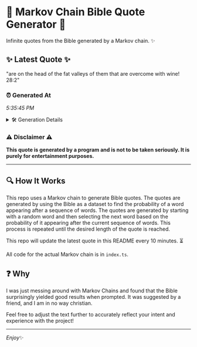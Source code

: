 # 📖 Markov Chain Bible Quote Generator 📖

Infinite quotes from the Bible generated by a Markov chain. ✨

## ✨ Latest Quote ✨
"are on the head of the fat valleys of them that are overcome with wine! 28:2"

### ⏰ Generated At
*5:35:45 PM*

<details>
    <summary>🛠️ Generation Details</summary>
    <p>
        <strong>🌱 Seed:</strong> are<br>
        <strong>🔄 Iterations:</strong> 15<br>
        <strong>📜 Context History:</strong><br>[ are ]: on<br>[ are, on ]: the<br>[ are, on, the ]: head<br>[ are, on, the, head ]: of<br>[ are, on, the, head, of ]: the<br>[ are, on, the, head, of, the ]: fat<br>[ on, the, head, of, the, fat ]: valleys<br>[ the, head, of, the, fat, valleys ]: of<br>[ head, of, the, fat, valleys, of ]: them<br>[ of, the, fat, valleys, of, them ]: that<br>[ the, fat, valleys, of, them, that ]: are<br>[ fat, valleys, of, them, that, are ]: overcome<br>[ valleys, of, them, that, are, overcome ]: with<br>[ of, them, that, are, overcome, with ]: wine!<br>[ them, that, are, overcome, with, wine! ]: 28:2<br>
    </p>
</details>

### ⚠️ Disclaimer ⚠️
**This quote is generated by a program and is not to be taken seriously. It is purely for entertainment purposes.**

---

## 🔍 How It Works

This repo uses a Markov chain to generate Bible quotes. The quotes are generated by using the Bible as a dataset to find the probability of a word appearing after a sequence of words. The quotes are generated by starting with a random word and then selecting the next word based on the probability of it appearing after the current sequence of words. This process is repeated until the desired length of the quote is reached.

This repo will update the latest quote in this README every 10 minutes. ⏳

All code for the actual Markov chain is in `index.ts`.

## ❓ Why

I was just messing around with Markov Chains and found that the Bible surprisingly yielded good results when prompted. 
It was suggested by a friend, and I am in no way christian.

Feel free to adjust the text further to accurately reflect your intent and experience with the project!

---

*Enjoy*✨
